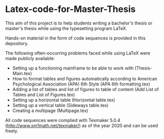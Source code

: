 # Latex-code-for-Master-Thesis

This aim of this project is to help students writing a bachelor's thesis or master's thesis while using the typesetting program LaTeX. 

Hands-on material in the form of code sequences is provided in this depository.

The following often-occurring problems faced while using LaTeX were made publicly available:
  - Setting up a functioning mainframe to be able to work with (Thesis-Main.tex)
  - How to format tables and figures automatically according to American Psychological Association (APA) 6th Style (APA 6th formatting.tex)
  - Adding a list of tables and list of figures to table of content (Add List of Tables and List of Figures.tex)
  - Setting up a horizontal table (Horizontal table.tex)
  - Setting up a vertical table (Sideways table.tex)
  - Creating a multipage (Multipage.tex)
  
  
 All code sequences were complied with Texmaker 5.0.4 (http://www.xm1math.net/texmaker/) as of the year 2020 and can be used freely.
